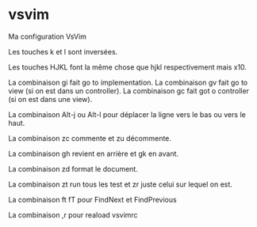 # vsvim
Ma configuration VsVim

Les touches k et l sont inversées.

Les touches HJKL font la même chose que hjkl respectivement mais x10.

La combinaison gi fait go to implementation.
La combinaison gv fait go to view (si on est dans un controller).
La combinaison gc fait got o controller (si on est dans une view).

La combinaison Alt-j ou Alt-l pour déplacer la ligne vers le bas ou vers le haut.

La combinaison zc commente et zu décommente.

La combinaison gh revient en arrière et gk en avant.

La combinaison zd format le document.

La combinaison zt run tous les test et zr juste celui sur lequel on est.

La combinaison ft fT pour FindNext et FindPrevious

La combinaison ,r pour reaload vsvimrc